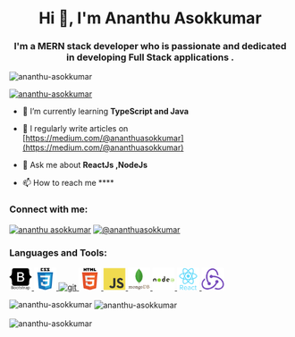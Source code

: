 <h1 align="center">Hi 👋, I'm Ananthu Asokkumar</h1>
<h3 align="center">I'm a MERN stack developer who is passionate and dedicated in developing Full Stack applications .</h3>

<p align="left"> <img src="https://komarev.com/ghpvc/?username=ananthu-asokkumar&label=Profile%20views&color=0e75b6&style=flat" alt="ananthu-asokkumar" /> </p>

<p align="left"> <a href="https://github.com/ryo-ma/github-profile-trophy"><img src="https://github-profile-trophy.vercel.app/?username=ananthu-asokkumar" alt="ananthu-asokkumar" /></a> </p>

- 🌱 I’m currently learning **TypeScript and Java**

- 📝 I regularly write articles on [https://medium.com/@ananthuasokkumar](https://medium.com/@ananthuasokkumar)

- 💬 Ask me about **ReactJs ,NodeJs**

- 📫 How to reach me ****

<h3 align="left">Connect with me:</h3>
<p align="left">
<a href="https://linkedin.com/in/ananthu asokkumar" target="blank"><img align="center" src="https://raw.githubusercontent.com/rahuldkjain/github-profile-readme-generator/master/src/images/icons/Social/linked-in-alt.svg" alt="ananthu asokkumar" height="30" width="40" /></a>
<a href="https://medium.com/@ananthuasokkumar" target="blank"><img align="center" src="https://raw.githubusercontent.com/rahuldkjain/github-profile-readme-generator/master/src/images/icons/Social/medium.svg" alt="@ananthuasokkumar" height="30" width="40" /></a>
</p>

<h3 align="left">Languages and Tools:</h3>
<p align="left"> <a href="https://getbootstrap.com" target="_blank" rel="noreferrer"> <img src="https://raw.githubusercontent.com/devicons/devicon/master/icons/bootstrap/bootstrap-plain-wordmark.svg" alt="bootstrap" width="40" height="40"/> </a> <a href="https://www.w3schools.com/css/" target="_blank" rel="noreferrer"> <img src="https://raw.githubusercontent.com/devicons/devicon/master/icons/css3/css3-original-wordmark.svg" alt="css3" width="40" height="40"/> </a> <a href="https://git-scm.com/" target="_blank" rel="noreferrer"> <img src="https://www.vectorlogo.zone/logos/git-scm/git-scm-icon.svg" alt="git" width="40" height="40"/> </a> <a href="https://www.w3.org/html/" target="_blank" rel="noreferrer"> <img src="https://raw.githubusercontent.com/devicons/devicon/master/icons/html5/html5-original-wordmark.svg" alt="html5" width="40" height="40"/> </a> <a href="https://developer.mozilla.org/en-US/docs/Web/JavaScript" target="_blank" rel="noreferrer"> <img src="https://raw.githubusercontent.com/devicons/devicon/master/icons/javascript/javascript-original.svg" alt="javascript" width="40" height="40"/> </a> <a href="https://www.mongodb.com/" target="_blank" rel="noreferrer"> <img src="https://raw.githubusercontent.com/devicons/devicon/master/icons/mongodb/mongodb-original-wordmark.svg" alt="mongodb" width="40" height="40"/> </a> <a href="https://nodejs.org" target="_blank" rel="noreferrer"> <img src="https://raw.githubusercontent.com/devicons/devicon/master/icons/nodejs/nodejs-original-wordmark.svg" alt="nodejs" width="40" height="40"/> </a> <a href="https://reactjs.org/" target="_blank" rel="noreferrer"> <img src="https://raw.githubusercontent.com/devicons/devicon/master/icons/react/react-original-wordmark.svg" alt="react" width="40" height="40"/> </a> <a href="https://redux.js.org" target="_blank" rel="noreferrer"> <img src="https://raw.githubusercontent.com/devicons/devicon/master/icons/redux/redux-original.svg" alt="redux" width="40" height="40"/> </a> </p>

<p><img align="left" src="https://github-readme-stats.vercel.app/api/top-langs?username=ananthu-asokkumar&show_icons=true&locale=en&layout=compact" alt="ananthu-asokkumar" /></p>

<p>&nbsp;<img align="center" src="https://github-readme-stats.vercel.app/api?username=ananthu-asokkumar&show_icons=true&locale=en" alt="ananthu-asokkumar" /></p>

<p><img align="center" src="https://github-readme-streak-stats.herokuapp.com/?user=ananthu-asokkumar&" alt="ananthu-asokkumar" /></p>
